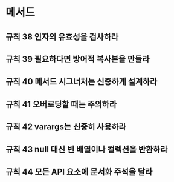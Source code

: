 # 메서드 

## 규칙 38 인자의 유효성을 검사하라
## 규칙 39 필요하다면 방어적 복사본을 만들라
## 규칙 40 메서드 시그너처는 신중하게 설계하라
## 규칙 41 오버로딩할 때는 주의하라
## 규칙 42 varargs는 신중히 사용하라
## 규칙 43 null 대신 빈 배열이나 컬렉션을 반환하라
## 규칙 44 모든 API 요소에 문서화 주석을 달라
